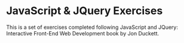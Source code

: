 # JavaScript & JQuery Exercises

This is a set of exercises completed following JavaScript and JQuery: Interactive Front-End Web Development book by Jon Duckett. 